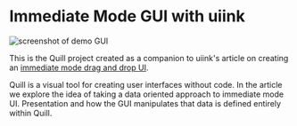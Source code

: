 # Immediate Mode GUI with uiink

![screenshot of demo GUI](https://uiink.com/img/inventory_ui_design_2.png)

This is the Quill project created as a companion to uiink's article on creating an [immediate mode drag and drop UI](https://uiink.com/articles/data-driven-immediate-mode-ui/).

Quill is a visual tool for creating user interfaces without code. In the article we explore the idea of taking a data oriented approach to immediate mode UI. Presentation and how the GUI manipulates that data is defined entirely within Quill.
